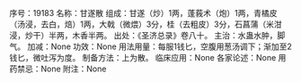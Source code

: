 序号：19183
名称：甘遂散
组成：甘遂（炒）1两，蓬莪术（炮）1两，青橘皮（汤浸，去白，焙）1两，大戟（微煨）3分，桂（去粗皮）3分，石菖蒲（米泔浸，炒干）半两，木香半两。
出处：《圣济总录》卷八十。
主治：水蛊水肿，脚气。
加减：None
功效：None
用法用量：每服1钱匕，空腹用葱汤调下；渐加至2钱匕，微吐泻为度。
制备方法：上为散。
临床应用：None
各家论述：None
用药禁忌：None
附注：None
